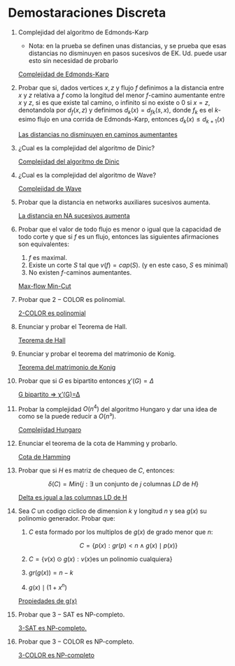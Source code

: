 # Demostaraciones Discreta

1. Complejidad del algoritmo de Edmonds-Karp
    - Nota: en la prueba se definen unas distancias, y se prueba que esas distancias no disminuyen en pasos sucesivos de EK. Ud. puede usar esto sin necesidad de probarlo
    
    [Complejidad de Edmonds-Karp](Demostaraciones%20Discreta%20fc71bb96a295471c90ec34b000331083/Complejidad%20de%20Edmonds-Karp%201a5e27dd4c0e4a5cbae17e24f8c35913.md)
    
2. Probar que si, dados vertices $x,z$ y flujo $f$ definimos a la distancia entre $x$ y $z$ relativa a $f$ como la longitud del menor $f$-camino aumentante entre $x$ y $z$, si es que existe tal camino, o infinito si no existe o $0$ si $x=z$, denotandola por $d_f(x, z)$ y definimos $d_k(x) = d_{fk}(s, x)$, donde $f_k$ es el $k$-esimo flujo en una corrida de Edmonds-Karp, entonces $d_k(x)\leq d_{k+1}(x)$
    
    [Las distancias no disminuyen en caminos aumentantes](Demostaraciones%20Discreta%20fc71bb96a295471c90ec34b000331083/Las%20distancias%20no%20disminuyen%20en%20caminos%20aumentante%2020a77f5bccb743a18601dbfb4a3c2ceb.md)
    
3. ¿Cual es la complejidad del algoritmo de Dinic? 
    
    [Complejidad del algoritmo de Dinic](Demostaraciones%20Discreta%20fc71bb96a295471c90ec34b000331083/Complejidad%20del%20algoritmo%20de%20Dinic%20e0aff13f76a74b11ac0b07bfdd5a1738.md)
    
4. ¿Cual es la complejidad del algoritmo de Wave? 
    
    [Complejidad de Wave](Demostaraciones%20Discreta%20fc71bb96a295471c90ec34b000331083/Complejidad%20de%20Wave%2001bd1877938f40098095a806f3f416b9.md)
    
5. Probar que la distancia en networks auxiliares sucesivos aumenta.
    
    [La distancia en NA sucesivos aumenta](Demostaraciones%20Discreta%20fc71bb96a295471c90ec34b000331083/La%20distancia%20en%20NA%20sucesivos%20aumenta%204a1213c4e53049e69982c5085e4dc2a4.md)
    
6. Probar que el valor de todo flujo es menor o igual que la capacidad de todo corte y que si  $f$ es un flujo, entonces las siguientes afirmaciones son equivalentes:
    1. $f$ es maximal.
    2. Existe un corte $S$  tal que $v(f) = cap(S)$. (y en este caso, $S$ es minimal)
    3. No existen $f$-caminos aumentantes.
    
    [Max-flow Min-Cut](Demostaraciones%20Discreta%20fc71bb96a295471c90ec34b000331083/Max-flow%20Min-Cut%20d9702a9abda84975b3613ec889098111.md)
    
7. Probar que $2-\text{COLOR}$  es polinomial.
    
    [2-COLOR es polinomial ](Demostaraciones%20Discreta%20fc71bb96a295471c90ec34b000331083/2-COLOR%20es%20polinomial%2086d7ecaf65424b668dbcdc33c86af885.md)
    
8. Enunciar y probar el Teorema de Hall.
    
    [Teorema de Hall](Demostaraciones%20Discreta%20fc71bb96a295471c90ec34b000331083/Teorema%20de%20Hall%20bf0ec86ff4404e43a10b92d3876bb60a.md)
    
9. Enunciar y probar el teorema del matrimonio de Konig.
    
    [Teorema del matrimonio de Konig](Demostaraciones%20Discreta%20fc71bb96a295471c90ec34b000331083/Teorema%20del%20matrimonio%20de%20Konig%209d8ba5f1c8054ed0b7689bf5bc621a88.md)
    
10. Probar que si $G$ es bipartito entonces $\chi'(G)=\Delta$
    
    [G bipartito ⇒ χ’(G)=Δ](Demostaraciones%20Discreta%20fc71bb96a295471c90ec34b000331083/G%20bipartito%20%E2%87%92%20%CF%87%E2%80%99(G)=%CE%94%2004446553e70f4373892afa9feca4374d.md)
    
11. Probar la complejidad $O(n^4)$ del algoritmo Hungaro y dar una idea de como se la puede reducir a $O(n³)$.
    
    [Complejidad Hungaro](Demostaraciones%20Discreta%20fc71bb96a295471c90ec34b000331083/Complejidad%20Hungaro%2084b012bc00a84148a7ee19c25dc366e8.md)
    
12. Enunciar el teorema de la cota de Hamming y probarlo. 
    
    [Cota de Hamming](Demostaraciones%20Discreta%20fc71bb96a295471c90ec34b000331083/Cota%20de%20Hamming%206ecbd555a2b94868b9f344abde595a02.md)
    
13. Probar que si $H$ es matriz de chequeo de $C$, entonces:
    
    $$
    δ(C) = Min\{j : ∃ \text{ un conjunto de }j \text{ columnas }LD \text{ de } H\}
    $$
    
    [Delta es igual a las columnas LD de H](Demostaraciones%20Discreta%20fc71bb96a295471c90ec34b000331083/Delta%20es%20igual%20a%20las%20columnas%20LD%20de%20H%20e5737f153049432ebef55fe868b2e600.md)
    
14. Sea $C$ un codigo ciclico de dimension $k$ y longitud $n$ y sea $g(x)$ su polinomio generador. Probar que:
    1. $C$ esta formado por los multiplos de $g(x)$ de grado menor que $n$: 
        
        $$
        C = \{ p(x) : gr(p) < n \land g(x) \mid p(x)\}
        $$
        
    2. $C=\{v(x) \odot g(x): v(x) \text{es un polinomio cualquiera}\}$
    3.  $gr(g(x)) = n − k$
    4. $g(x) \mid (1+x^n)$
    
    [Propiedades de g(x)](Demostaraciones%20Discreta%20fc71bb96a295471c90ec34b000331083/Propiedades%20de%20g(x)%206fd73c521b5c437f984839d7451ca5f7.md)
    
15. Probar que $3-\text{SAT}$ es $\text{NP}$-completo.
    
    [3-SAT es NP-completo.](Demostaraciones%20Discreta%20fc71bb96a295471c90ec34b000331083/3-SAT%20es%20NP-completo%2081b47011eb1e49faaf37519cfd5bd249.md)
    
16. Probar que $3-\text{COLOR}$ es $\text{NP}$-completo.
    
    [3-COLOR es NP-completo](Demostaraciones%20Discreta%20fc71bb96a295471c90ec34b000331083/3-COLOR%20es%20NP-completo%20d6f09b267b8b469ca5919acd9b767a4d.md)